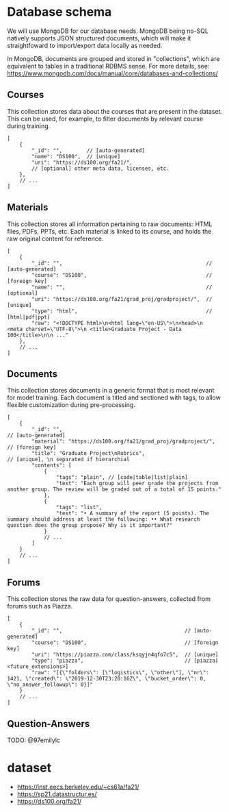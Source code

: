 # Database schema

We will use MongoDB for our database needs. MongoDB being no-SQL natively supports JSON structured documents, which will make it straightfoward to import/export data locally as needed.

In MongoDB, documents are grouped and stored in "collections", which are equivalent to tables in a traditional RDBMS sense. For more details, see: https://www.mongodb.com/docs/manual/core/databases-and-collections/

## Courses

This collection stores data about the courses that are present in the dataset. This can be used, for example, to filter documents by relevant course during training.

```jsonc
[
    {
        "_id": "",        // [auto-generated]
        "name": "DS100",  // [unique]
        "uri": "https://ds100.org/fa21/",
        // [optional] other meta data, licenses, etc.
    },
    // ...
]
```

## Materials

This collection stores all information pertaining to raw documents: HTML files, PDFs, PPTs, etc. Each material is linked to its course, and holds the raw original content for reference.

```jsonc
[
    {
        "_id": "",                                               // [auto-generated]
        "course": "DS100",                                       // [foreign key]
        "name": "",                                              // [optional]
        "uri": "https://ds100.org/fa21/grad_proj/gradproject/",  // [unique]
        "type": "html",                                          // [html|pdf|ppt]
        "raw": "<!DOCTYPE html>\n<html lang=\"en-US\">\n<head>\n  <meta charset=\"UTF-8\">\n <title>Graduate Project - Data 100</title>\n\n ..."
    },
    // ...
]
```

## Documents

This collection stores documents in a generic format that is most relevant for model training. Each document is titled and sectioned with tags, to allow flexible customization during pre-processing.

```jsonc
[
    {
        "_id": "",                                                    // [auto-generated]
        "material": "https://ds100.org/fa21/grad_proj/gradproject/",  // [foreign key]
        "title": "Graduate Project\nRubrics",                         // [unique], \n separated if hierarchial
        "contents": [
            {
                "tags": "plain", // [code|table|list|plain]
                "text": "Each group will peer grade the projects from another group. The review will be graded out of a total of 15 points."
            },
            {
                "tags": "list",
                "text": "• A summary of the report (5 points). The summary should address at least the following: •• What research question does the group propose? Why is it important?"
            }
            // ...
        ]
    }
    // ...
]
```

## Forums

This collection stores the raw data for question-answers, collected from forums such as Piazza.

```jsonc
[
    {
        "_id": "",                                        // [auto-generated]
        "course": "DS100",                                // [foreign key]
        "uri": "https://piazza.com/class/ksqyjn4qfo7c5",  // [unique]
        "type": "piazza",                                 // [piazza|<future_extensions>]
        "raw": "[{\"folders\": [\"logistics\", \"other\"], \"nr\": 1421, \"created\": \"2019-12-30T23:20:16Z\", \"bucket_order\": 0, \"no_answer_followup\": 0}]"
    }
    // ...
]
```

## Question-Answers

TODO: @97emilylc

# dataset

- https://inst.eecs.berkeley.edu/~cs61a/fa21/
- https://sp21.datastructur.es/
- https://ds100.org/fa21/

